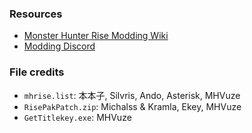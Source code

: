 ### Resources

* [Monster Hunter Rise Modding Wiki](https://github.com/mhvuze/MonsterHunterRiseModding/wiki)
* [Modding Discord](https://discord.gg/gJwMdhK)

### File credits
* `mhrise.list`: 本本子, Silvris, Ando, Asterisk, MHVuze
* `RisePakPatch.zip`: Michalss & Kramla, Ekey, MHVuze
* `GetTitlekey.exe`: MHVuze
